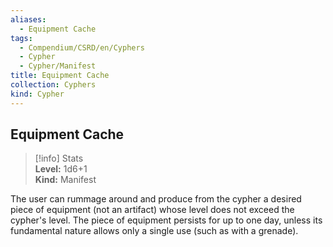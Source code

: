 ```yaml
---
aliases:
  - Equipment Cache
tags:
  - Compendium/CSRD/en/Cyphers
  - Cypher
  - Cypher/Manifest
title: Equipment Cache
collection: Cyphers
kind: Cypher
---
```

## Equipment Cache  
>[!info] Stats  
> **Level:** 1d6+1  
> **Kind:** Manifest
  
The user can rummage around and produce from the cypher a desired piece of equipment (not an artifact) whose level does not exceed the cypher's level. The piece of equipment persists for up to one day, unless its fundamental nature allows only a single use (such as with a grenade).